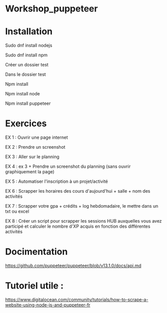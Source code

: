 # Workshop_puppeteer


# Installation 

Sudo dnf install nodejs​

Sudo dnf install npm ​

Créer un dossier test​

Dans le dossier test​

Npm install ​

Npm install node​

Npm install puppeteer

# Exercices

EX 1 : Ouvrir une page internet 

EX 2 : Prendre un screenshot

EX 3 : Aller sur le planning 

EX 4 : ex 3 + Prendre un screenshot du planning (sans ouvrir graphiquement la page)

EX 5 : Automatiser l'inscription à un projet/activité  

EX 6 : Scrapper les horaires des cours d'aujourd'hui + salle + nom des activités

EX 7 : Scrapper votre gpa  + crédits + log hebdomadaire, le mettre dans un txt ou excel 

EX 8 : Créer un script pour scrapper les sessions HUB auxquelles vous avez participé et calculer le nombre d'XP acquis en fonction des différentes activités 

# Docimentation 
https://github.com/puppeteer/puppeteer/blob/v13.1.0/docs/api.md

# Tutoriel utile : 
https://www.digitalocean.com/community/tutorials/how-to-scrape-a-website-using-node-js-and-puppeteer-fr
